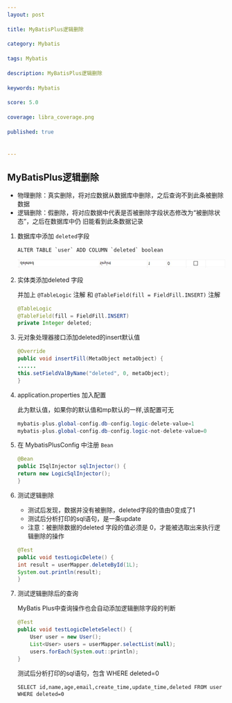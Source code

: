 ```yaml
---
layout: post

title: MyBatisPlus逻辑删除

category: Mybatis

tags: Mybatis

description: MyBatisPlus逻辑删除

keywords: Mybatis

score: 5.0

coverage: libra_coverage.png

published: true


---
```


##  MyBatisPlus逻辑删除

- 物理删除：真实删除，将对应数据从数据库中删除，之后查询不到此条被删除数据
- 逻辑删除：假删除，将对应数据中代表是否被删除字段状态修改为“被删除状态”，之后在数据库中仍
  旧能看到此条数据记录

1. 数据库中添加 `deleted`字段

   ```mysql
   ALTER TABLE `user` ADD COLUMN `deleted` boolean
   ```

   ![image-20220924152632068](/assets/imgs/image-20220924152632068.png)

2. 实体类添加deleted 字段

   并加上 `@TableLogic` 注解 和 `@TableField(fill = FieldFill.INSERT)` 注解

   ```java
   @TableLogic
   @TableField(fill = FieldFill.INSERT)
   private Integer deleted;
   ```

3. 元对象处理器接口添加deleted的insert默认值

   ```java
   @Override
   public void insertFill(MetaObject metaObject) {
   ......
   this.setFieldValByName("deleted", 0, metaObject);
   }
   ```

4. application.properties 加入配置

   此为默认值，如果你的默认值和mp默认的一样,该配置可无

   ```java
   mybatis-plus.global-config.db-config.logic-delete-value=1
   mybatis-plus.global-config.db-config.logic-not-delete-value=0
   ```

5. 在 MybatisPlusConfig 中注册 `Bean`

   ```java
   @Bean
   public ISqlInjector sqlInjector() {
   return new LogicSqlInjector();
   }
   ```

6. 测试逻辑删除

   - 测试后发现，数据并没有被删除，deleted字段的值由0变成了1
   - 测试后分析打印的sql语句，是一条update
   - 注意：被删除数据的deleted 字段的值必须是 0，才能被选取出来执行逻辑删除的操作

   ```java
   @Test
   public void testLogicDelete() {
   int result = userMapper.deleteById(1L);
   System.out.println(result);
   }
   ```

7. 测试逻辑删除后的查询

   MyBatis Plus中查询操作也会自动添加逻辑删除字段的判断

   ```java
   @Test
   public void testLogicDeleteSelect() {
       User user = new User();
       List<User> users = userMapper.selectList(null);
       users.forEach(System.out::println);
   }
   ```

   测试后分析打印的sql语句，包含 WHERE deleted=0
   ```mysql
   SELECT id,name,age,email,create_time,update_time,deleted FROM user WHERE deleted=0
   ```

   